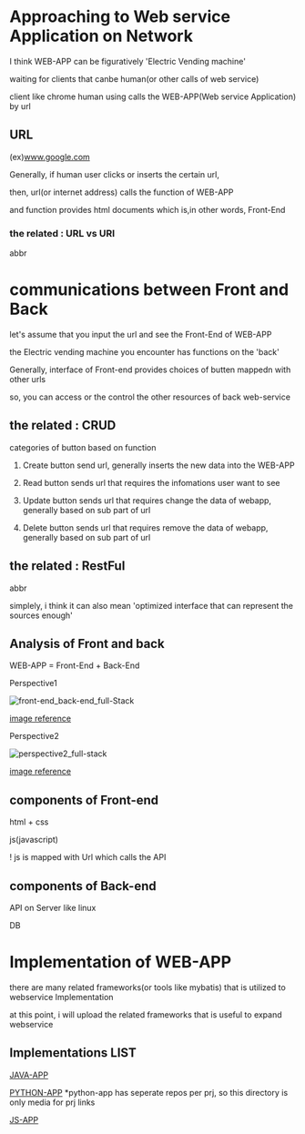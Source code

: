 # Approaching to Web service Application on Network

I think WEB-APP can be figuratively 'Electric Vending machine'

waiting for clients that canbe human(or other calls of web service)

client like chrome human using calls the WEB-APP(Web service Application) by url

## URL
(ex)www.google.com

Generally, if human user clicks or inserts the certain url,

then, url(or internet address) calls the function of WEB-APP

and function provides html documents which is,in other words, Front-End

### the related : URL vs URI
abbr 

# communications between Front and Back

let's assume that you input the url and see the Front-End of WEB-APP

the Electric vending machine you encounter has functions on the 'back'

Generally, interface of Front-end provides choices of butten mappedn with other urls

so, you can access or the control the other resources of back web-service

## the related : CRUD
categories of button based on function

1. Create
button send url, generally inserts the new data into the WEB-APP

2. Read
button sends url that requires the infomations user want to see

3. Update
button sends url that requires change the data of webapp, generally based on sub part of url

4. Delete
button sends url that requires remove the data of webapp, generally based on sub part of url

## the related : RestFul
abbr

simplely, i think it can also mean 'optimized interface that can represent the sources enough' 

## Analysis of Front and back
WEB-APP = Front-End + Back-End

Perspective1

![front-end_back-end_full-Stack](https://user-images.githubusercontent.com/88543657/149053803-39be2d86-6fe5-4d55-be00-99dde2ac8e7d.png)

[image reference](https://www.a-mean-blog.com/images/rqvbk2p56xjsis3ut1ta/front-end_back-end_full-Stack.png)

Perspective2

![perspective2_full-stack](https://user-images.githubusercontent.com/88543657/149053816-3ad0307c-11fb-4fb8-bc60-4311855cbe29.png)

[image reference](https://blog.dalso.org/language/web/6523)

## components of Front-end
html + css

js(javascript)

! js is mapped with Url which calls the API

## components of Back-end
API on Server like linux

DB

# Implementation of WEB-APP

there are many related frameworks(or tools like mybatis) that is utilized to webservice Implementation

at this point, i will upload the related frameworks that is useful to expand webservice


## Implementations LIST
[JAVA-APP](https://github.com/devsacti/JAVA-APP)

[PYTHON-APP](https://github.com/devsacti/WEB-APP/tree/main/PYTHON-APP)
*python-app has seperate repos per prj, so this directory is only media for prj links

[JS-APP](https://github.com/devsacti/JS-APP)
